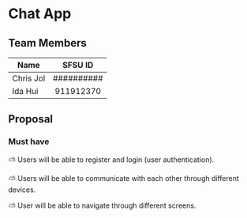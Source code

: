 # Chat App

## Team Members
| Name     | SFSU ID           | 
| ------------- |:-------------:| 
| Chris Jol   | ##########|
| Ida Hui     | 911912370     |  

## Proposal
### Must have

:partly_sunny: Users will be able to register and login (user authentication). 

:partly_sunny: Users will be able to communicate with each other through different devices.

:partly_sunny: User will be able to navigate through different screens.

